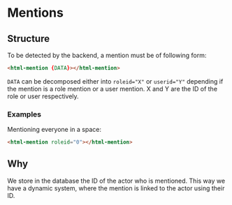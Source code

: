 # Mentions

## Structure

To be detected by the backend, a mention must be of following form:

```html
<html-mention {DATA}></html-mention>
```

`DATA` can be decomposed either into `roleid="X"` or `userid="Y"` depending if the mention is a role
mention or a user mention. X and Y are the ID of the role or user respectively.

### Examples

Mentioning everyone in a space:

```html
<html-mention roleid="0"></html-mention>
```

## Why

We store in the database the ID of the actor who is mentioned. This way we have a dynamic system,
where the mention is linked to the actor using their ID.
